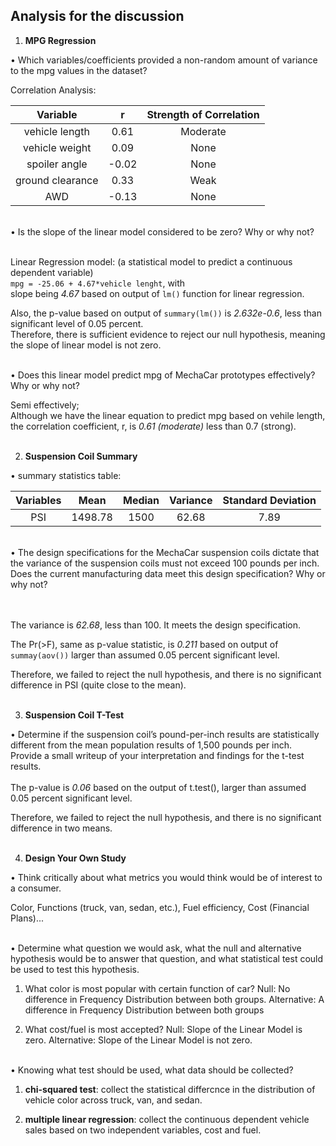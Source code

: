 ## Analysis for the discussion

1. **MPG Regression**

• Which variables/coefficients provided a non-random amount of variance to the mpg values in the dataset?

Correlation Analysis:
  
| Variable| r | Strength of Correlation|
| :---: |:---:| :---:| 
| vehicle length   | 0.61  |Moderate|
| vehicle weight   | 0.09  |  None  |
| spoiler angle    | -0.02 |  None  |
| ground clearance | 0.33  |  Weak  |
| AWD              | -0.13 |  None  |

<br>
• Is the slope of the linear model considered to be zero? Why or why not?<br><br>
 
Linear Regression model: (a statistical model to predict a continuous dependent variable) <br>
`mpg = -25.06 + 4.67*vehicle lenght`, with <br>
slope being *4.67* based on output of `lm()` function for linear regression. 

Also, the p-value based on output of `summary(lm())` is *2.632e-0.6*, less than significant level of 0.05 percent.<br>
Therefore, there is sufficient evidence to reject our null hypothesis, meaning the slope of linear model is not zero. 

<br>
• Does this linear model predict mpg of MechaCar prototypes effectively? Why or why not?<br>
 
Semi effectively; <br>
Although we have the linear equation to predict mpg based on vehile length,<br>
the correlation coefficient, r, is *0.61 (moderate)* less than 0.7 (strong).<br>
<br>

2. **Suspension Coil Summary**

• summary statistics table:  

  |Variables|  Mean | Median | Variance | Standard Deviation| 
  :---: | :---:| :---: | :---: | :---: 
  |PSI| 1498.78  |  1500  |   62.68  |        7.89       |


<br>
• The design specifications for the MechaCar suspension coils dictate that the variance of the suspension coils must not exceed 100 pounds per inch. Does the current manufacturing data meet this design specification? Why or why not?
        
<br><br>
  The variance is *62.68*, less than 100. It meets the design specification.

  The Pr(>F), same as p-value statistic, is *0.211* based on output of `summay(aov())` larger than assumed 0.05 percent significant level.

  Therefore, we failed to reject the null hypothesis, and there is no significant difference in PSI (quite close to the mean).
<br><br>

 
3.  **Suspension Coil T-Test**

• Determine if the suspension coil’s pound-per-inch results are statistically different from the mean population results of 1,500 pounds per inch. Provide a small writeup of your interpretation and findings for the t-test results.
<br>
<br>
  The p-value is *0.06* based on the output of t.test(), larger than assumed 0.05 percent significant level.<br>

  Therefore, we failed to reject the null hypothesis, and there is no significant difference in two means.
<br><br>

 
4. **Design Your Own Study**

• Think critically about what metrics you would think would be of interest to a consumer.


  Color, Functions (truck, van, sedan, etc.), Fuel efficiency, Cost (Financial Plans)...


<br>
• Determine what question we would ask, what the null and alternative hypothesis would be to answer that question, and what statistical test could be used to test this hypothesis.


  1. What color is most popular with certain function of car? Null: No difference in Frequency Distribution between both groups. Alternative: A difference in Frequency Distribution between both groups

  2. What cost/fuel is most accepted? Null: Slope of the Linear Model is zero. Alternative: Slope of the Linear Model is not zero.


<br>
• Knowing what test should be used, what data should be collected? 
 

  1. **chi-squared test**: collect the statistical differcnce in the distribution of vehicle color across truck, van, and sedan.

  2. **multiple linear regression**: collect the continuous dependent vehicle sales based on two independent variables, cost and fuel.
